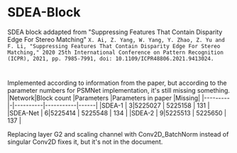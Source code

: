 # SDEA-Block
SDEA block addapted from "Suppressing Features That Contain Disparity Edge For Stereo Matching"
`
X. Ai, Z. Yang, W. Yang, Y. Zhao, Z. Yu and F. Li, "Suppressing Features That Contain Disparity Edge For Stereo Matching," 2020 25th International Conference on Pattern Recognition (ICPR), 2021, pp. 7985-7991, doi: 10.1109/ICPR48806.2021.9413024.
`

#
Implemented according to information from the paper, but according to the parameter numbers for PSMNet implementation, it's still missing something.
|Network|Block count |Parameters  |Parameters in paper   |Missing|
|---------|-|----------|-----------|------|
|SDEA-1   | 3|5225027  | 5225158   | 131  |
|SDEA-Net | 6|5225414  | 5225548   | 134  |
|SDEA-2   | 9|5225513  | 5225650   | 137  |

Replacing layer G2 and scaling channel with Conv2D_BatchNorm instead of singular Conv2D fixes it, but it's not in the document.